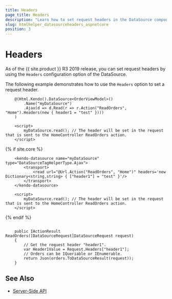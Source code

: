 ```yaml
---
title: Headers
page_title: Headers
description: "Learn how to set request headers in the DataSource component for {{ site.framework }}."
slug: htmlhelper_datasourceheaders_aspnetcore
position: 3
---
```


# Headers

As of the {{ site.product }} R3 2019 release, you can set request headers by using the `Headers` configuration option of the DataSource.

The following example demonstrates how to use the `Headers` option to set a request header.

```HtmlHelper
    @(Html.Kendo().DataSource<OrderViewModel>()
        .Name("myDataSource")
        .Ajax(d => d.Read(r => r.Action("ReadOrders", "Home").Headers(new { header1 = "test" })))
    )

    <script>
        myDataSource.read(); // The header will be set in the request that is sent to the HomeController ReadOrders action.
    </script>  
```
{% if site.core %}
```TagHelper
    <kendo-datasource name="myDataSource" type="DataSourceTagHelperType.Ajax">
        <transport>
            <read url="@Url.Action("ReadOrders", "Home")" headers='new Dictionary<string,string> { ["header1"] = "test" }'/>
        </transport>
    </kendo-datasource>

    <script>
        myDataSource.read(); // The header will be set in the request that is sent to the HomeController ReadOrders action.
    </script>
```
{% endif %}
```HomeController

    public IActionResult ReadOrders([DataSourceRequest]DataSourceRequest request)
    {
        // Get the request header "header1".
        var Header1Value = Request.Headers["header1"];
        // Orders can be IQueriable or IEnumerable.
        return Json(orders.ToDataSourceResult(request));
    }
```

## See Also

* [Server-Side API](/api/datasource)

